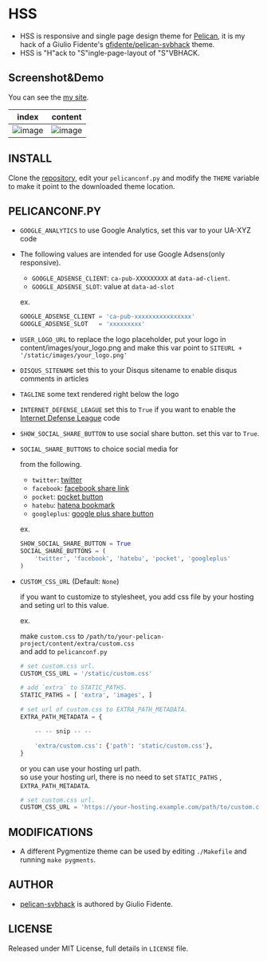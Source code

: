 # HSS

* HSS is responsive and single page design theme for [Pelican](http://getpelican.com), it is my hack of a Giulio Fidente's [gfidente/pelican-svbhack](https://github.com/gfidente/pelican-svbhack) theme.
* HSS is "H"ack to "S"ingle-page-layout of "S"VBHACK.

## Screenshot&Demo

You can see the [my site](https://memo.laughk.org).

index                     | content
--------------------------|---------------------------
![image](screenshot1.png) | ![image](screenshot2.png)

## INSTALL

Clone the [repository](https://github.com/laughk/pelican-hss), edit your `pelicanconf.py` and modify the `THEME` variable to make it point to the downloaded theme location.

## PELICANCONF.PY

- `GOOGLE_ANALYTICS` to use Google Analytics, set this var to your UA-XYZ code
- The following values are intended for use Google Adsens(only responsive).

  - `GOOGLE_ADSENSE_CLIENT`: `ca-pub-XXXXXXXXX` at `data-ad-client`.
  - `GOOGLE_ADSENSE_SLOT`: value at `data-ad-slot`

  ex.
  ```python
  GOOGLE_ADSENSE_CLIENT = 'ca-pub-xxxxxxxxxxxxxxxx'
  GOOGLE_ADSENSE_SLOT   = 'xxxxxxxxx'
  ```

- `USER_LOGO_URL` to replace the logo placeholder, put your logo in content/images/your_logo.png and make this var point to `SITEURL + '/static/images/your_logo.png'`
- `DISQUS_SITENAME` set this to your Disqus sitename to enable disqus comments in articles
- `TAGLINE` some text rendered right below the logo
- `INTERNET_DEFENSE_LEAGUE` set this to `True` if you want to enable the [Internet Defense League](http://internetdefenseleague.org) code
- `SHOW_SOCIAL_SHARE_BUTTON` to use social share button. set this var to `True`.
- `SOCIAL_SHARE_BUTTONS` to choice social media for  

  from the following.
    - `twitter`: [twitter](https://about.twitter.com/ja/resources/buttons)
    - `facebook`: [facebook share link](https://developers.facebook.com/docs/sharing/web)
    - `pocket`: [pocket button](https://getpocket.com/publisher/button)
    - `hatebu`: [hatena bookmark](http://b.hatena.ne.jp/guide/bbutton)
    - `googleplus`: [google plus share button](https://developers.google.com/+/web/share/)

  ex.
  ```python
  SHOW_SOCIAL_SHARE_BUTTON = True
  SOCIAL_SHARE_BUTTONS = (
      'twitter', 'facebook', 'hatebu', 'pocket', 'googleplus'
  )
  ```
- `CUSTOM_CSS_URL` (Default: `None`)

  if you want to customize to stylesheet, you add css file by your hosting and seting url to this value.

  ex.

  make `custom.css` to `/path/to/your-pelican-project/content/extra/custom.css`  
  and add to `pelicanconf.py`

  ```python
  # set custom.css url.
  CUSTOM_CSS_URL = '/static/custom.css'

  # add `extra` to STATIC_PATHS.
  STATIC_PATHS = [ 'extra', 'images', ]

  # set url of custom.css to EXTRA_PATH_METADATA.
  EXTRA_PATH_METADATA = {

      -- -- snip -- --

      'extra/custom.css': {'path': 'static/custom.css'},
  }
  ```

  or you can use your hosting url path.  
  so use your hosting url, there is no need to set `STATIC_PATHS` , `EXTRA_PATH_METADATA`.

  ```python
  # set custom.css url.
  CUSTOM_CSS_URL = 'https://your-hosting.example.com/path/to/custom.css'
  ```

## MODIFICATIONS

- A different Pygmentize theme can be used by editing `./Makefile` and running `make pygments`.

## AUTHOR


* [pelican-svbhack](https://github.com/gfidente/pelican-svbhack) is authored by Giulio Fidente.


## LICENSE

Released under MIT License, full details in `LICENSE` file.
